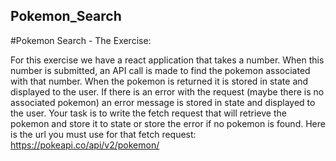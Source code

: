 ## Pokemon_Search

#Pokemon Search - The Exercise:

For this exercise we have a react application that takes a number. When this number is submitted, an API call is made to find the pokemon associated with that number. When the pokemon is returned it is stored in state and displayed to the user. If there is an error with the request (maybe there is no associated pokemon) an error message is stored in state and displayed to the user.
Your task is to write the fetch request that will retrieve the pokemon and store it to state or store the error if no pokemon is found.
Here is the url you must use for that fetch request:
https://pokeapi.co/api/v2/pokemon/

